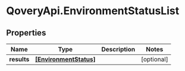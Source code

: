 # QoveryApi.EnvironmentStatusList

## Properties

Name | Type | Description | Notes
------------ | ------------- | ------------- | -------------
**results** | [**[EnvironmentStatus]**](EnvironmentStatus.md) |  | [optional] 


